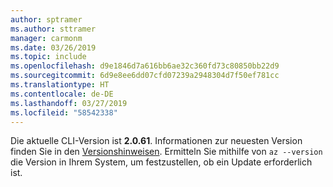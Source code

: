 ```yaml
---
author: sptramer
ms.author: sttramer
manager: carmonm
ms.date: 03/26/2019
ms.topic: include
ms.openlocfilehash: d9e1846d7a616bb6ae32c360fd73c80850bb22d9
ms.sourcegitcommit: 6d9e8ee6dd07cfd07239a2948304d7f50ef781cc
ms.translationtype: HT
ms.contentlocale: de-DE
ms.lasthandoff: 03/27/2019
ms.locfileid: "58542338"
---
```

Die aktuelle CLI-Version ist __2.0.61__. Informationen zur neuesten Version finden Sie in den [Versionshinweisen](../release-notes-azure-cli.md). Ermitteln Sie mithilfe von `az --version` die Version in Ihrem System, um festzustellen, ob ein Update erforderlich ist.
